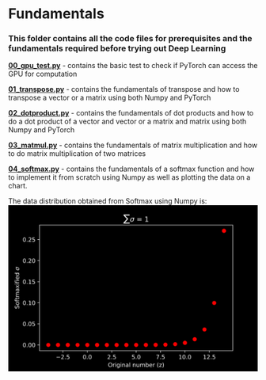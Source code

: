 # Fundamentals

### This folder contains all the code files for prerequisites and the fundamentals required before trying out **Deep Learning**

__[00_gpu_test.py](https://github.com/IndraP24/Complete-Deep-Learning-with-PyTorch/blob/main/00_Fundamentals/00_gpu_test.py)__ - contains the basic test to check if PyTorch can access the GPU for computation

__[01_transpose.py](https://github.com/IndraP24/Complete-Deep-Learning-with-PyTorch/blob/main/00_Fundamentals/01_transpose.py)__ - contains the fundamentals of transpose and how to transpose a vector or a matrix using both Numpy and PyTorch

__[02_dotproduct.py](https://github.com/IndraP24/Complete-Deep-Learning-with-PyTorch/blob/main/00_Fundamentals/02_dotproduct.py)__ - contains the fundamentals of dot products and how to do a dot product of a vector and vector or a matrix and matrix using both Numpy and PyTorch

__[03_matmul.py](https://github.com/IndraP24/Complete-Deep-Learning-with-PyTorch/blob/main/00_Fundamentals/03_matmul.py)__ - contains the fundamentals of matrix multiplication and how to do matrix multiplication of two matrices

__[04_softmax.py](https://github.com/IndraP24/Complete-Deep-Learning-with-PyTorch/blob/main/00_Fundamentals/04_softmax.py)__ - contains the fundamentals of a softmax function and how to implement it from scratch using Numpy as well as plotting the data on a chart.

The data distribution obtained from Softmax using Numpy is:
![Softmax image](./plots/Softmax.svg)

<!-- <p align="center">
  <img src="./plots/Softmax.svg" width="350" title="Softmax.svg">
</p> -->